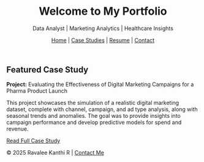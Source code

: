 <!DOCTYPE html>
<html lang="en">
<head>
  <meta charset="UTF-8" />
  <meta name="viewport" content="width=device-width, initial-scale=1.0" />
  <link rel="stylesheet" href="css/styles.css" />
</head>
<body>
  <header>
    <h1>Welcome to My Portfolio</h1>
    <p>Data Analyst | Marketing Analytics | Healthcare Insights</p>
    <nav>
      <a href="/">Home</a> |
      <a href="/Case Studies/">Case Studies</a> |
      <a href="/resume/">Resume</a> |
      <a href="/contact/">Contact</a>
    </nav>
  </header>

  <main>
    <section>
      <h2>Featured Case Study</h2>
      <p><strong>Project:</strong> Evaluating the Effectiveness of Digital Marketing Campaigns for a Pharma Product Launch</p>
      <p>This project showcases the simulation of a realistic digital marketing dataset, complete with channel, campaign, and ad type analysis, along with seasonal trends and anomalies. The goal was to provide insights into campaign performance and develop predictive models for spend and revenue.</p>
      <a href="/case-studies/campaign-insights.html">Read Full Case Study</a>
    </section>
  </main>

  <footer>
    <p>&copy; 2025 Ravalee Kanthi R | <a href="mailto:kanthiravuri888@gmail.com">Contact Me</a></p>
  </footer>
</body>
</html>
